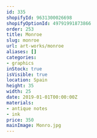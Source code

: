 ```yaml
---
id: 335
shopifyId: 9631300026698
shopifyOptionId: 49791991873866
order: 253
title: Monroe
slug: monroe
url: art-works/monroe
aliases: []
categories:
- graphics
inStock: true
isVisible: true
location: Spain
height: 35
width: 25
date: 2019-01-01T00:00:00Z
materials:
- antique notes
- ink
price: 350
mainImage: Monro.jpg
---
```

